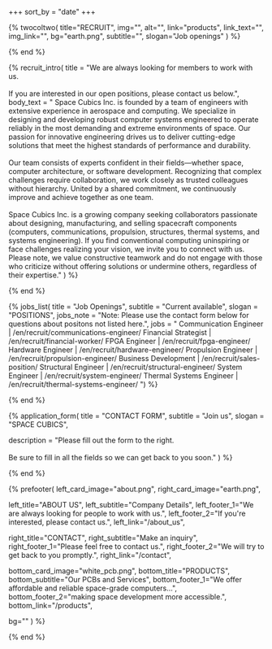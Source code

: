 +++
sort_by = "date"
+++

{% twocoltwo(
  title="RECRUIT",
  img="",
  alt="",
  link="products",
  link_text="",
  img_link="",
  bg="earth.png",
  subtitle="",
  slogan="Job openings"
) %}
<!-- no text -->
{% end %}

{% recruit_intro(
  title = "We are always looking for members to work with us.<br><br>  If you are interested in our open positions, please contact us below.",
  body_text = "
 Space Cubics Inc. is founded by a team of engineers with extensive experience in aerospace and computing. We specialize in designing and developing robust computer systems engineered to operate reliably in the most demanding and extreme environments of space. Our passion for innovative engineering drives us to deliver cutting-edge solutions that meet the highest standards of performance and durability.
 <br><br>
 Our team consists of experts confident in their fields—whether space, computer architecture, or software development. Recognizing that complex challenges require collaboration, we work closely as trusted colleagues without hierarchy. United by a shared commitment, we continuously improve and achieve together as one team.
 <br><br>
Space Cubics Inc. is a growing company seeking collaborators passionate about designing, manufacturing, and selling spacecraft components (computers, communications, propulsion, structures, thermal systems, and systems engineering). If you find conventional computing uninspiring or face challenges realizing your vision, we invite you to connect with us. Please note, we value constructive teamwork and do not engage with those who criticize without offering solutions or undermine others, regardless of their expertise."
) %}
<!-- no text -->
{% end %}

{% jobs_list(
  title = "Job Openings",
  subtitle = "Current available",
  slogan = "POSITIONS",
  jobs_note = "Note: Please use the contact form below for questions about positons not listed here.",
  jobs = "
Communication Engineer | /en/recruit/communications-engineer/
Financial Strategist | /en/recruit/financial-worker/
FPGA Engineer | /en/recruit/fpga-engineer/
Hardware Engineer | /en/recruit/hardware-engineer/
Propulsion Engineer | /en/recruit/propulsion-engineer/
Business Development | /en/recruit/sales-position/
Structural Engineer | /en/recruit/structural-engineer/
System Engineer | /en/recruit/system-engineer/
Thermal Systems Engineer | /en/recruit/thermal-systems-engineer/
") %}
<!-- no text -->
{% end %}

{% application_form(
  title = "CONTACT FORM",
  subtitle = "Join us",
  slogan = "SPACE CUBICS",

  description = "Please fill out the form to the right.<br><br>Be sure to fill in all the fields so we can get back to you soon."
) %}
<!-- no text -->
{% end %}

{% prefooter(
  left_card_image="about.png", 
  right_card_image="earth.png",

  left_title="ABOUT US",
  left_subtitle="Company Details",
  left_footer_1="We are always looking for people to work with us.",
  left_footer_2="If you're interested, please contact us.",
  left_link="/about_us",

  right_title="CONTACT",
  right_subtitle="Make an inquiry",
  right_footer_1="Please feel free to contact us.",
  right_footer_2="We will try to get back to you promptly.",
  right_link="/contact",

  bottom_card_image="white_pcb.png",
  bottom_title="PRODUCTS",
  bottom_subtitle="Our PCBs and Services",
  bottom_footer_1="We offer affordable and reliable space-grade computers...",
  bottom_footer_2="making space development more accessible.",
  bottom_link="/products",

  bg=""
) %}
<!--display element -->
{% end %}